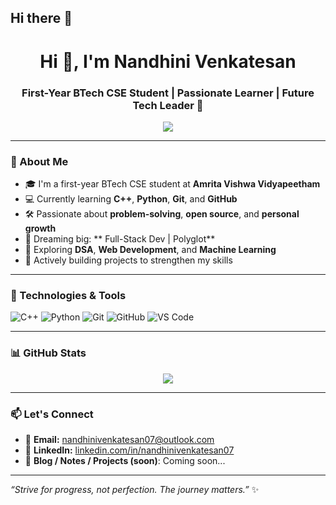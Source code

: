 ## Hi there 👋
<h1 align="center">Hi 👋, I'm Nandhini Venkatesan</h1>
<h3 align="center">First-Year BTech CSE Student | Passionate Learner | Future Tech Leader 🚀</h3>

<p align="center">
  <img src="https://readme-typing-svg.herokuapp.com/?lines=Exploring+AI+%26+ML;Learning+Git%2C+C%2B%2B%2C+Python;Aspiring+FULL+STACK+Developer+%F0%9F%92%AA;Building+projects+%F0%9F%9B%A0%EF%B8%8F;Preparing+for+UPSC+%F0%9F%93%9D" />
</p>

---

### 🧠 About Me

- 🎓 I'm a first-year BTech CSE student at **Amrita Vishwa Vidyapeetham**
- 💻 Currently learning **C++**, **Python**, **Git**, and **GitHub**
- 🛠️ Passionate about **problem-solving**, **open source**, and **personal growth**
- 🎯 Dreaming big: ** Full-Stack Dev | Polyglot**
- 🌱 Exploring **DSA**, **Web Development**, and **Machine Learning**
- 💼 Actively building projects to strengthen my skills

---

### 🔧 Technologies & Tools

![C++](https://img.shields.io/badge/-C++-00599C?style=flat&logo=cplusplus&logoColor=white)
![Python](https://img.shields.io/badge/-Python-3776AB?style=flat&logo=python&logoColor=white)
![Git](https://img.shields.io/badge/-Git-F05032?style=flat&logo=git&logoColor=white)
![GitHub](https://img.shields.io/badge/-GitHub-181717?style=flat&logo=github)
![VS Code](https://img.shields.io/badge/-VS%20Code-007ACC?style=flat&logo=visual-studio-code)

---

### 📊 GitHub Stats

<p align="center">
  <img src="https://github-readme-stats.vercel.app/api?username=nandhinivenkatesan07&show_icons=true&theme=github_dark" />
</p>

---

### 📫 Let's Connect

- 📩 **Email:** nandhinivenkatesan07@outlook.com
- 💼 **LinkedIn:** [linkedin.com/in/nandhinivenkatesan07](https://linkedin.com/in/nandhinivenkatesan07)
- 📝 **Blog / Notes / Projects (soon)**: Coming soon...

---

_“Strive for progress, not perfection. The journey matters.”_ ✨

<!--
**nandv2007/nandv2007** is a ✨ _special_ ✨ repository because its `README.md` (this file) appears on your GitHub profile.

Here are some ideas to get you started:

- 🔭 I’m currently working on ...
- 🌱 I’m currently learning ...
- 👯 I’m looking to collaborate on ...
- 🤔 I’m looking for help with ...
- 💬 Ask me about ...
- 📫 How to reach me: ...
- 😄 Pronouns: ...
- ⚡ Fun fact: ...
-->
